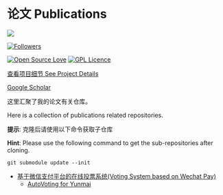 # 论文 Publications

![](https://hollowman6.github.io/img/mark.png)


[![Followers](https://img.shields.io/github/followers/HollowMan6?style=social)](https://github.com/HollowMan6?tab=followers)

[![Open Source Love](https://img.shields.io/badge/-%E2%9D%A4%20Open%20Source-Green?style=flat-square&logo=Github&logoColor=white&link=https://hollowman6.github.io/fund.html)](https://hollowman6.github.io/fund.html)
[![GPL Licence](https://img.shields.io/badge/license-GPL-blue)](https://opensource.org/licenses/GPL-3.0/)

[查看项目细节 See Project Details](https://github.com/users/HollowMan6/projects/4)

[Google Scholar](https://scholar.google.com/citations?user=F7Z3Fd0AAAAJ)

这里汇聚了我的论文有关仓库。

Here is a collection of publications related repositories.

**提示**: 克隆后请使用以下命令获取子仓库

**Hint**: Please use the following command to get the sub-repositories after cloning.

`git submodule update --init`

* [基于微信支付平台的在线投票系统(Voting System based on Wechat Pay)](https://hollowman6.github.io/Publications/?id=0)
  * [AutoVoting for Yunmai](https://github.com/HollowMan6/AutoVoting-for-Yunmai)

